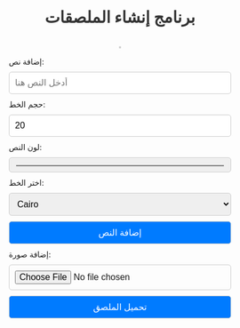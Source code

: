 <!DOCTYPE html>
<html lang="ar">
<head>
  <meta charset="UTF-8">
  <meta name="viewport" content="width=device-width, initial-scale=1.0">
  <title>تطبيق إنشاء ملصقات</title>
  <style>
    @import url('https://fonts.googleapis.com/css2?family=Amiri&family=Cairo&family=Changa&family=El+Messiri&family=Lemonada&family=Markazi+Text&family=Noto+Naskh+Arabic&family=Tajawal&family=Reem+Kufi&family=Scheherazade+New&display=swap');

    body {
      font-family: 'Cairo', sans-serif;
      text-align: center;
      margin: 0;
      padding: 0;
      background-color: #f4f4f4;
    }

    h1 {
      margin: 20px 0;
      color: #333;
      font-size: 1.8rem;
    }

    .container {
      display: flex;
      flex-direction: column;
      align-items: center;
      padding: 20px;
    }

    .canvas-container {
      margin: 15px 0;
      border: 2px solid #ccc;
      background-color: #fff;
      border-radius: 10px;
      overflow: hidden;
    }

    canvas {
      display: block;
      max-width: 100%;
      height: auto;
    }

    .controls {
      display: flex;
      flex-direction: column;
      align-items: stretch;
      gap: 10px;
      width: 100%;
      max-width: 400px;
    }

    input, button, select {
      padding: 10px;
      margin: 0;
      border: 1px solid #ccc;
      border-radius: 5px;
      font-size: 1rem;
      width: 100%;
      box-sizing: border-box;
    }

    button {
      background-color: #007BFF;
      color: #fff;
      cursor: pointer;
      transition: background-color 0.3s ease;
    }

    button:hover {
      background-color: #0056b3;
    }

    @media (max-width: 600px) {
      h1 {
        font-size: 1.5rem;
      }

      .canvas-container {
        width: 90%;
      }

      .controls {
        width: 100%;
      }
    }
  </style>
</head>
<body>
  <div class="container">
    <h1>برنامج إنشاء الملصقات</h1>
    <div class="canvas-container">
      <canvas id="stickerCanvas" width="300" height="300"></canvas>
    </div>
    <div class="controls">
      <label>إضافة نص:</label>
      <input type="text" id="stickerText" placeholder="أدخل النص هنا">
      <label>حجم الخط:</label>
      <input type="number" id="fontSize" value="20" min="10" max="100">
      <label>لون النص:</label>
      <input type="color" id="textColor" value="#000000">
      <label>اختر الخط:</label>
      <select id="fontFamily">
        <option value="Cairo">Cairo</option>
        <option value="Amiri">Amiri</option>
        <option value="Changa">Changa</option>
        <option value="El Messiri">El Messiri</option>
        <option value="Lemonada">Lemonada</option>
        <option value="Markazi Text">Markazi Text</option>
        <option value="Noto Naskh Arabic">Noto Naskh Arabic</option>
        <option value="Tajawal">Tajawal</option>
        <option value="Reem Kufi">Reem Kufi</option>
        <option value="Scheherazade New">Scheherazade New</option>
      </select>
      <button id="addText">إضافة النص</button>
      <label>إضافة صورة:</label>
      <input type="file" id="uploadImage" accept="image/*">
      <button id="downloadSticker">تحميل الملصق</button>
    </div>
  </div>

  <script>
    const canvas = document.getElementById('stickerCanvas');
    const ctx = canvas.getContext('2d');
    const stickerText = document.getElementById('stickerText');
    const fontSize = document.getElementById('fontSize');
    const textColor = document.getElementById('textColor');
    const fontFamily = document.getElementById('fontFamily');
    const addTextBtn = document.getElementById('addText');
    const uploadImage = document.getElementById('uploadImage');
    const downloadSticker = document.getElementById('downloadSticker');

    // إعداد الخلفية
    ctx.fillStyle = '#ffffff';
    ctx.fillRect(0, 0, canvas.width, canvas.height);

    // إضافة نص إلى اللوحة
    addTextBtn.addEventListener('click', () => {
      const text = stickerText.value;
      const size = fontSize.value;
      const color = textColor.value;
      const font = fontFamily.value;

      ctx.font = `${size}px '${font}'`;
      ctx.fillStyle = color;
      ctx.textAlign = 'center';
      ctx.fillText(text, canvas.width / 2, canvas.height / 2);
    });

    // تحميل صورة إلى اللوحة
    uploadImage.addEventListener('change', (event) => {
      const file = event.target.files[0];
      if (file) {
        const img = new Image();
        img.onload = () => {
          ctx.drawImage(img, 0, 0, canvas.width, canvas.height);
        };
        img.src = URL.createObjectURL(file);
      }
    });

    // تحميل الملصق
    downloadSticker.addEventListener('click', () => {
      const link = document.createElement('a');
      link.download = 'sticker.png';
      link.href = canvas.toDataURL();
      link.click();
    });
  </script>
</body>
</html>
